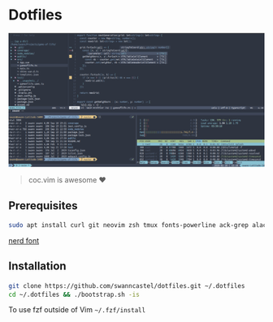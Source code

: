# Dotfiles

![Dotfiles](./dotfiles.png "Screenshot of this dotfiles")

> coc.vim is awesome ❤️

## Prerequisites

```bash
sudo apt install curl git neovim zsh tmux fonts-powerline ack-grep alacritty
```

[nerd font](https://github.com/ryanoasis/nerd-fonts#font-installation)

## Installation

```bash
git clone https://github.com/swanncastel/dotfiles.git ~/.dotfiles
cd ~/.dotfiles && ./bootstrap.sh -is
```

To use fzf outside of Vim
`~/.fzf/install`
